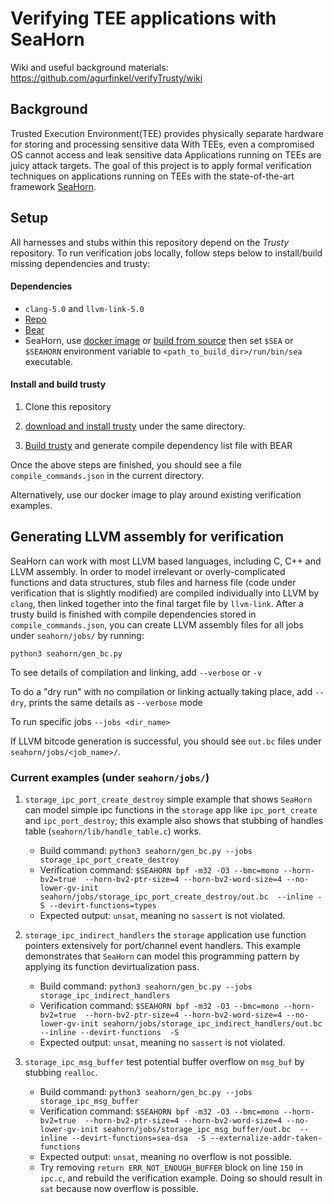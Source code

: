 # Verifying TEE applications with SeaHorn
Wiki and useful background materials: https://github.com/agurfinkel/verifyTrusty/wiki

## Background
Trusted Execution Environment(TEE) provides physically separate hardware for storing and processing sensitive data
With TEEs, even a compromised OS cannot access and leak sensitive data
Applications running on TEEs are juicy attack targets. The goal of this project is to apply formal verification techniques on applications running on TEEs with the state-of-the-art framework [SeaHorn](https://github.com/seahorn/seahorn).

## Setup
All harnesses and stubs within this repository depend on the *Trusty* repository. To run verification jobs locally, follow steps below to install/build missing dependencies and trusty:

#### Dependencies
- `clang-5.0` and `llvm-link-5.0`
- [Repo](https://source.android.com/setup/build/downloading#installing-repo)
- [Bear](https://github.com/rizsotto/Bear)
- SeaHorn, use [docker image](http://seahorn.github.io/seahorn/install/docker/2018/02/24/seahorn-with-docker.html) or [build from source](http://seahorn.github.io/seahorn/install/2016/10/14/install-seahorn.html) then set `$SEA` or `$SEAHORN` environment variable to `<path_to_build_dir>/run/bin/sea` executable.

#### Install and build trusty

1. Clone this repository

2. [download and install trusty](https://source.android.com/security/trusty/download-and-build) under the same directory.

3. [Build trusty](https://github.com/agurfinkel/verifyTrusty/wiki#building-trusty) and generate compile dependency list file with BEAR

Once the above steps are finished, you should see a file `compile_commands.json` in the current directory.

Alternatively, use our docker image to play around existing verification examples.


## Generating LLVM assembly for verification
SeaHorn can work with most LLVM based languages, including C, C++ and LLVM assembly. In order to model irrelevant or overly-complicated functions and data structures, stub files and harness file (code under verification that is slightly modified) are compiled individually into LLVM by `clang`, then linked together into the final target file by `llvm-link`.  After a trusty build is finished with compile dependencies stored in `compile_commands.json`, you can create LLVM assembly files for all jobs under `seahorn/jobs/` by running:

`python3 seahorn/gen_bc.py`

To see details of compilation and linking, add `--verbose` or `-v`

To do a "dry run" with no compilation or linking actually taking place, add `--dry`, prints the same details as `--verbose` mode

To run specific jobs `--jobs <dir_name>`

If LLVM bitcode generation is successful, you should see `out.bc` files under `seahorn/jobs/<job_name>/`.

### Current examples (under `seahorn/jobs/`)
1. `storage_ipc_port_create_destroy` simple example that shows `SeaHorn` can
   model simple ipc functions in the `storage` app like `ipc_port_create` and
   `ipc_port_destroy`; this example also shows that stubbing of handles table
   (`seahorn/lib/handle_table.c`) works.

    - Build command: `python3 seahorn/gen_bc.py --jobs storage_ipc_port_create_destroy`
    - Verification command: `$SEAHORN bpf -m32 -O3 --bmc=mono --horn-bv2=true  --horn-bv2-ptr-size=4 --horn-bv2-word-size=4 --no-lower-gv-init seahorn/jobs/storage_ipc_port_create_destroy/out.bc  --inline -S --devirt-functions=types`
    - Expected output: `unsat`, meaning no `sassert` is not violated.

2. `storage_ipc_indirect_handlers` the `storage` application use function
   pointers extensively for port/channel event handlers. This example
   demonstrates that `SeaHorn` can model this programming pattern by applying
   its function devirtualization pass.

    - Build command: `python3 seahorn/gen_bc.py --jobs storage_ipc_indirect_handlers`
    - Verification command: `$SEAHORN bpf -m32 -O3 --bmc=mono --horn-bv2=true  --horn-bv2-ptr-size=4 --horn-bv2-word-size=4 --no-lower-gv-init seahorn/jobs/storage_ipc_indirect_handlers/out.bc  --inline --devirt-functions  -S`
    - Expected output: `unsat`, meaning no `sassert` is not violated.

3. `storage_ipc_msg_buffer` test potential buffer overflow on `msg_buf` by stubbing `realloc`.

    - Build command: `python3 seahorn/gen_bc.py --jobs storage_ipc_msg_buffer`
    - Verification command: `$SEAHORN bpf -m32 -O3 --bmc=mono --horn-bv2=true  --horn-bv2-ptr-size=4 --horn-bv2-word-size=4 --no-lower-gv-init seahorn/jobs/storage_ipc_msg_buffer/out.bc  --inline --devirt-functions=sea-dsa  -S --externalize-addr-taken-functions`
    - Expected output: `unsat`, meaning no overflow is not possible. 
    - Try removing `return ERR_NOT_ENOUGH_BUFFER` block on line `150` in
      `ipc.c`, and rebuild the verification example. Doing so should
      result in `sat` because now overflow is possible.



